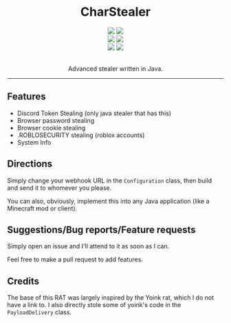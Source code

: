 <h1 align="center">CharStealer</h1>

<div align="center">
    <img src="https://img.shields.io/github/languages/top/chaarlottte/charstealer?color=F5A9B8">
    <img src="https://img.shields.io/github/stars/chaarlottte/charstealer?color=F5A9B8&logoColor=F5A9B8">
    <br>
    <img src="https://img.shields.io/github/commit-activity/w/chaarlottte/charstealer?color=F5A9B8"> 
    <img src="https://img.shields.io/github/last-commit/chaarlottte/charstealer?color=F5A9B8&logoColor=F5A9B8">
    <br>
    <img src="https://img.shields.io/github/issues/chaarlottte/charstealer?color=F5A9B8&logoColor=F5A9B8">
    <img src="https://img.shields.io/github/issues-closed/chaarlottte/charstealer?color=F5A9B8&logoColor=F5A9B8">
</div>
<br>
<p align="center">Advanced stealer written in Java.</p>
<hr>

## Features
- Discord Token Stealing (only java stealer that has this)
- Browser password stealing
- Browser cookie stealing
- .ROBLOSECURITY stealing (roblox accounts)
- System Info

## Directions
Simply change your webhook URL in the `Configuration` class, then build and send it to whomever you please.

You can also, obviously, implement this into any Java application (like a Minecraft mod or client).

## Suggestions/Bug reports/Feature requests
Simply open an issue and I'll attend to it as soon as I can.

Feel free to make a pull request to add features.

## Credits
The base of this RAT was largely inspired by the Yoink rat, which I do not have a link to. I also directly stole some of yoink's code in the `PayloadDelivery` class.
